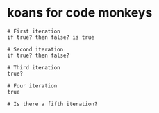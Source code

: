 # koans for code monkeys

```
# First iteration
if true? then false? is true

# Second iteration
if true? then false?

# Third iteration
true?

# Four iteration
true

# Is there a fifth iteration?
```
